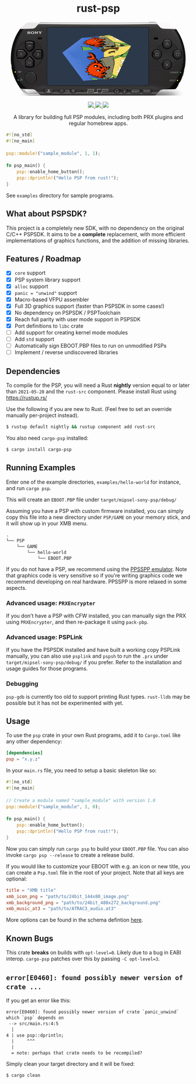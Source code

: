 <h1 align="center">rust-psp</h1>

<p align="center"><img src="demo.gif" /></p>
<p class="" align="center">
    <a href="https://ci.mijalkovic.ca/teams/rust-psp/pipelines/rust-psp/jobs/run-tests-for-master/">
        <img src="https://ci.mijalkovic.ca/api/v1/teams/rust-psp/pipelines/rust-psp/jobs/run-tests-for-master/badge">
    </a>
    <a href="https://crates.io/crates/psp">
        <img src="https://img.shields.io/crates/v/psp.svg?style=flat-square">
    </a>
    <a href="https://docs.rs/psp">
        <img src="https://img.shields.io/badge/docs-latest-blue.svg?style=flat-square">
    </a>
</p>
<p align="center">
    A library for building full PSP modules, including both PRX plugins and regular
    homebrew apps.
</p>

```rust
#![no_std]
#![no_main]

psp::module!("sample_module", 1, 1);

fn psp_main() {
    psp::enable_home_button();
    psp::dprintln!("Hello PSP from rust!");
}
```

See `examples` directory for sample programs.

## What about PSPSDK?

This project is a completely new SDK, with no dependency on the original C/C++
PSPSDK. It aims to be a **complete** replacement, with more efficient
implementations of graphics functions, and the addition of missing libraries.

## Features / Roadmap

- [x] `core` support
- [x] PSP system library support
- [x] `alloc` support
- [x] `panic = "unwind"` support
- [x] Macro-based VFPU assembler
- [x] Full 3D graphics support (faster than PSPSDK in some cases!)
- [x] No dependency on PSPSDK / PSPToolchain
- [x] Reach full parity with user mode support in PSPSDK
- [x] Port definitions to `libc` crate
- [ ] Add support for creating kernel mode modules
- [ ] Add `std` support
- [ ] Automatically sign EBOOT.PBP files to run on unmodified PSPs
- [ ] Implement / reverse undiscovered libraries

## Dependencies

To compile for the PSP, you will need a Rust **nightly** version equal to or
later than `2021-05-20` and the `rust-src` component. Please install Rust using
https://rustup.rs/

Use the following if you are new to Rust. (Feel free to set an override manually
per-project instead).

```sh
$ rustup default nightly && rustup component add rust-src
```

You also need `cargo-psp` installed:

```sh
$ cargo install cargo-psp
```

## Running Examples

Enter one of the example directories, `examples/hello-world` for instance, and
run `cargo psp`.

This will create an `EBOOT.PBP` file under `target/mipsel-sony-psp/debug/`

Assuming you have a PSP with custom firmware installed, you can simply copy this
file into a new directory under `PSP/GAME` on your memory stick, and it will
show up in your XMB menu.

```
.
└── PSP
    └── GAME
        └── hello-world
            └── EBOOT.PBP
```

If you do not have a PSP, we recommend using the [PPSSPP emulator](http://ppsspp.org).
Note that graphics code is very sensitive so if you're writing graphics code we
recommend developing on real hardware. PPSSPP is more relaxed in some aspects.

### Advanced usage: `PRXEncrypter`

If you don't have a PSP with CFW installed, you can manually sign the PRX using
`PRXEncrypter`, and then re-package it using `pack-pbp`.

### Advanced usage: PSPLink

If you have the PSPSDK installed and have built a working copy PSPLink manually,
you can also use `psplink` and `pspsh` to run the `.prx` under
`target/mipsel-sony-psp/debug/` if you prefer. Refer to the installation and
usage guides for those programs.

### Debugging

`psp-gdb` is currently too old to support printing Rust types. `rust-lldb` may
be possible but it has not be experimented with yet.

## Usage

To use the `psp` crate in your own Rust programs, add it to `Cargo.toml` like
any other dependency:

```toml
[dependencies]
psp = "x.y.z"
```

In your `main.rs` file, you need to setup a basic skeleton like so:

```rust
#![no_std]
#![no_main]

// Create a module named "sample_module" with version 1.0
psp::module!("sample_module", 1, 0);

fn psp_main() {
    psp::enable_home_button();
    psp::dprintln!("Hello PSP from rust!");
}
```

Now you can simply run `cargo psp` to build your `EBOOT.PBP` file. You can also
invoke `cargo psp --release` to create a release build.

If you would like to customize your EBOOT with e.g. an icon or new title, you
can create a `Psp.toml` file in the root of your project. Note that all keys are
optional:

```toml
title = "XMB title"
xmb_icon_png = "path/to/24bit_144x80_image.png"
xmb_background_png = "path/to/24bit_480x272_background.png"
xmb_music_at3 = "path/to/ATRAC3_audio.at3"
```

More options can be found in the schema defintion [here](/cargo-psp/src/main.rs#L11-L91).

## Known Bugs

This crate **breaks** on builds with `opt-level=0`. Likely due to a bug in EABI
interop. `cargo-psp` patches over this by passing `-C opt-level=3`.

## `error[E0460]: found possibly newer version of crate ...`

If you get an error like this:

```
error[E0460]: found possibly newer version of crate `panic_unwind` which `psp` depends on
 --> src/main.rs:4:5
  |
4 | use psp::dprintln;
  |     ^^^
  |
  = note: perhaps that crate needs to be recompiled?
```

Simply clean your target directory and it will be fixed:

```sh
$ cargo clean
```
